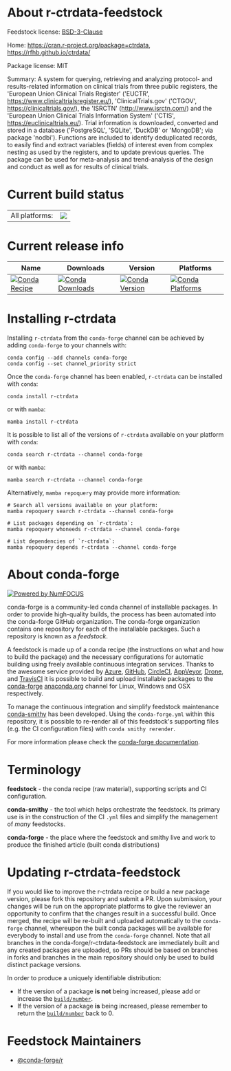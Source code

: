 About r-ctrdata-feedstock
=========================

Feedstock license: [BSD-3-Clause](https://github.com/conda-forge/r-ctrdata-feedstock/blob/main/LICENSE.txt)

Home: https://cran.r-project.org/package=ctrdata, https://rfhb.github.io/ctrdata/

Package license: MIT

Summary: A system for querying, retrieving and analyzing protocol- and results-related information on clinical trials from three public registers, the 'European Union Clinical Trials Register' ('EUCTR', <https://www.clinicaltrialsregister.eu/>), 'ClinicalTrials.gov' ('CTGOV', <https://clinicaltrials.gov/>), the 'ISRCTN' (<http://www.isrctn.com/>) and the 'European Union Clinical Trials Information System' ('CTIS', <https://euclinicaltrials.eu/>). Trial information is downloaded, converted and stored in a database ('PostgreSQL', 'SQLite', 'DuckDB' or 'MongoDB'; via package 'nodbi'). Functions are included to identify deduplicated records, to easily find and extract variables (fields) of interest even from complex nesting as used by the registers, and to update previous queries. The package can be used for meta-analysis and trend-analysis of the design and conduct as well as for results of clinical trials.

Current build status
====================


<table><tr><td>All platforms:</td>
    <td>
      <a href="https://dev.azure.com/conda-forge/feedstock-builds/_build/latest?definitionId=20234&branchName=main">
        <img src="https://dev.azure.com/conda-forge/feedstock-builds/_apis/build/status/r-ctrdata-feedstock?branchName=main">
      </a>
    </td>
  </tr>
</table>

Current release info
====================

| Name | Downloads | Version | Platforms |
| --- | --- | --- | --- |
| [![Conda Recipe](https://img.shields.io/badge/recipe-r--ctrdata-green.svg)](https://anaconda.org/conda-forge/r-ctrdata) | [![Conda Downloads](https://img.shields.io/conda/dn/conda-forge/r-ctrdata.svg)](https://anaconda.org/conda-forge/r-ctrdata) | [![Conda Version](https://img.shields.io/conda/vn/conda-forge/r-ctrdata.svg)](https://anaconda.org/conda-forge/r-ctrdata) | [![Conda Platforms](https://img.shields.io/conda/pn/conda-forge/r-ctrdata.svg)](https://anaconda.org/conda-forge/r-ctrdata) |

Installing r-ctrdata
====================

Installing `r-ctrdata` from the `conda-forge` channel can be achieved by adding `conda-forge` to your channels with:

```
conda config --add channels conda-forge
conda config --set channel_priority strict
```

Once the `conda-forge` channel has been enabled, `r-ctrdata` can be installed with `conda`:

```
conda install r-ctrdata
```

or with `mamba`:

```
mamba install r-ctrdata
```

It is possible to list all of the versions of `r-ctrdata` available on your platform with `conda`:

```
conda search r-ctrdata --channel conda-forge
```

or with `mamba`:

```
mamba search r-ctrdata --channel conda-forge
```

Alternatively, `mamba repoquery` may provide more information:

```
# Search all versions available on your platform:
mamba repoquery search r-ctrdata --channel conda-forge

# List packages depending on `r-ctrdata`:
mamba repoquery whoneeds r-ctrdata --channel conda-forge

# List dependencies of `r-ctrdata`:
mamba repoquery depends r-ctrdata --channel conda-forge
```


About conda-forge
=================

[![Powered by
NumFOCUS](https://img.shields.io/badge/powered%20by-NumFOCUS-orange.svg?style=flat&colorA=E1523D&colorB=007D8A)](https://numfocus.org)

conda-forge is a community-led conda channel of installable packages.
In order to provide high-quality builds, the process has been automated into the
conda-forge GitHub organization. The conda-forge organization contains one repository
for each of the installable packages. Such a repository is known as a *feedstock*.

A feedstock is made up of a conda recipe (the instructions on what and how to build
the package) and the necessary configurations for automatic building using freely
available continuous integration services. Thanks to the awesome service provided by
[Azure](https://azure.microsoft.com/en-us/services/devops/), [GitHub](https://github.com/),
[CircleCI](https://circleci.com/), [AppVeyor](https://www.appveyor.com/),
[Drone](https://cloud.drone.io/welcome), and [TravisCI](https://travis-ci.com/)
it is possible to build and upload installable packages to the
[conda-forge](https://anaconda.org/conda-forge) [anaconda.org](https://anaconda.org/)
channel for Linux, Windows and OSX respectively.

To manage the continuous integration and simplify feedstock maintenance
[conda-smithy](https://github.com/conda-forge/conda-smithy) has been developed.
Using the ``conda-forge.yml`` within this repository, it is possible to re-render all of
this feedstock's supporting files (e.g. the CI configuration files) with ``conda smithy rerender``.

For more information please check the [conda-forge documentation](https://conda-forge.org/docs/).

Terminology
===========

**feedstock** - the conda recipe (raw material), supporting scripts and CI configuration.

**conda-smithy** - the tool which helps orchestrate the feedstock.
                   Its primary use is in the construction of the CI ``.yml`` files
                   and simplify the management of *many* feedstocks.

**conda-forge** - the place where the feedstock and smithy live and work to
                  produce the finished article (built conda distributions)


Updating r-ctrdata-feedstock
============================

If you would like to improve the r-ctrdata recipe or build a new
package version, please fork this repository and submit a PR. Upon submission,
your changes will be run on the appropriate platforms to give the reviewer an
opportunity to confirm that the changes result in a successful build. Once
merged, the recipe will be re-built and uploaded automatically to the
`conda-forge` channel, whereupon the built conda packages will be available for
everybody to install and use from the `conda-forge` channel.
Note that all branches in the conda-forge/r-ctrdata-feedstock are
immediately built and any created packages are uploaded, so PRs should be based
on branches in forks and branches in the main repository should only be used to
build distinct package versions.

In order to produce a uniquely identifiable distribution:
 * If the version of a package **is not** being increased, please add or increase
   the [``build/number``](https://docs.conda.io/projects/conda-build/en/latest/resources/define-metadata.html#build-number-and-string).
 * If the version of a package **is** being increased, please remember to return
   the [``build/number``](https://docs.conda.io/projects/conda-build/en/latest/resources/define-metadata.html#build-number-and-string)
   back to 0.

Feedstock Maintainers
=====================

* [@conda-forge/r](https://github.com/orgs/conda-forge/teams/r/)

